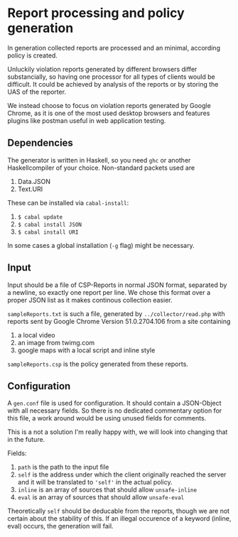 # Report processing and policy generation
In generation collected reports are processed and an minimal, according policy is created.

Unluckily violation reports generated by different browsers differ substancially, so having one processor for all types of clients would be difficult. It could be achieved by analysis of the reports or by storing the UAS of the reporter.

We instead choose to focus on violation reports generated by Google Chrome, as it is one of the most used desktop browsers and features plugins like postman useful in web application testing.

## Dependencies
The generator is written in Haskell, so you need `ghc` or another Haskellcompiler of your choice. Non-standard packets used are
 1. Data.JSON
 2. Text.URI

These can be installed via `cabal-install`:

 1. `$ cabal update`
 2. `$ cabal install JSON`
 3. `$ cabal install URI`

In some cases a global installation (`-g` flag) might be necessary.

## Input
Input should be a file of CSP-Reports in normal JSON format, separated by a newline, so exactly one report per line. We chose this format over a proper JSON list as it makes continous collection easier.

`sampleReports.txt` is such a file, generated by `../collector/read.php` with reports sent by Google Chrome Version 51.0.2704.106 from a site containing
 1. a local video
 2. an image from twimg.com
 3. google maps with a local script and inline style

`sampleReports.csp` is the policy generated from these reports.

## Configuration
A `gen.conf` file is used for configuration. It should contain a JSON-Object with all necessary fields. So there is no dedicated commentary option for this file, a work around would be using unused fields for comments.

This is a not a solution I'm really happy with, we will look into changing that in the future.

Fields:
 1. `path` is the path to the input file
 2. `self` is the address under which the client originally reached the server and it will be translated to `'self'` in the actual policy.
 3. `inline` is an array of sources that should allow `unsafe-inline`
 4. `eval` is an array of sources that should allow `unsafe-eval`

Theoretically `self` should be deducable from the reports, though we are not certain about the stability of this. If an illegal occurence of a keyword (inline, eval) occurs, the generation will fail.
